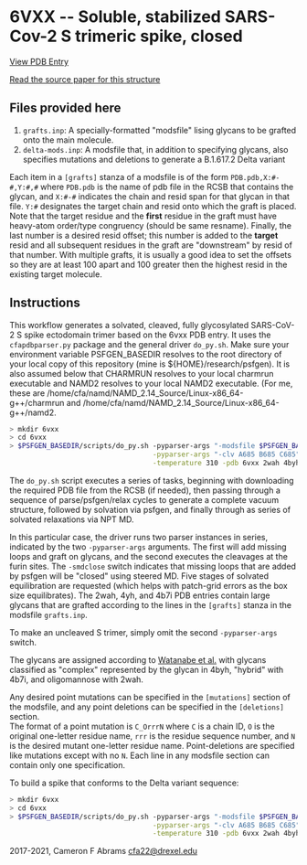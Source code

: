 # 6VXX -- Soluble, stabilized SARS-Cov-2 S trimeric spike, closed

[View PDB Entry](http://www.rcsb.org/structure/6VXX)

[Read the source paper for this structure](http://dx.doi.org/10.1016/j.cell.2020.02.058)

## Files provided here

1. `grafts.inp`:  A specially-formatted "modsfile" lising glycans to be grafted onto the main molecule.  
2. `delta-mods.inp`: A modsfile that, in addition to specifying glycans, also specifies mutations and deletions to generate a B.1.617.2 Delta variant


Each item in a `[grafts]` stanza of a modsfile is of the form
    ```
    PDB.pdb,X:#-#,Y:#,#
    ```
where `PDB.pdb` is the name of pdb file in the RCSB that contains the glycan, and `X:#-#` indicates the chain and resid span for that glycan in that file.  `Y:#` designates the target chain and resid onto which the graft is placed.  Note that the target residue and the **first** residue in the graft must have heavy-atom order/type congruency (should be same resname).  Finally, the last number is a desired resid offset; this number is added to the **target** resid and all subsequent residues in the graft are "downstream" by resid of that number.  With multiple grafts, it is usually a good idea to set the offsets so they are at least 100 apart and 100 greater then the highest resid in the existing target molecule.

## Instructions

This workflow generates a solvated, cleaved, fully glycosylated SARS-CoV-2 S spike ectodomain trimer based on the 6vxx PDB entry.  It uses the `cfapdbparser.py` package and the general driver `do_py.sh`.   Make sure your environment variable PSFGEN_BASEDIR resolves to the root directory of your local copy of this repository (mine is ${HOME}/research/psfgen).  It is also assumed below that CHARMRUN resolves to your local charmrun executable and NAMD2 resolves to your local NAMD2 executable.  (For me, these are /home/cfa/namd/NAMD_2.14_Source/Linux-x86_64-g++/charmrun and /home/cfa/namd/NAMD_2.14_Source/Linux-x86_64-g++/namd2.

```bash
> mkdir 6vxx
> cd 6vxx
> $PSFGEN_BASEDIR/scripts/do_py.sh -pyparser-args "-modsfile $PSFGEN_BASEDIR/6vxx/grafts.inp -smdclose" \
                                   -pyparser-args "-clv A685 B685 C685" -solv-stage-steps 100,200,400,800,20000 \
                                   -temperature 310 -pdb 6vxx 2wah 4byh 4b7i
```

The `do_py.sh` script executes a series of tasks, beginning with downloading the required PDB file from the RCSB (if needed), then passing through a sequence of parse/psfgen/relax cycles to generate a complete vacuum structure, followed by solvation via psfgen, and finally through as series of solvated relaxations via NPT MD.  

In this particular case, the driver runs two parser instances in series, indicated by the two `-pyparser-args` arguments.  The first will add missing loops and graft on glycans, and the second executes the cleavages at the furin sites.  The `-smdclose` switch indicates that missing loops that are added by psfgen will be "closed" using steered MD.  Five stages of solvated equilibration are requested (which helps with patch-grid errors as the box size equilibrates).  The 2wah, 4yh, and 4b7i PDB entries contain large glycans that are grafted according to the lines in the `[grafts]` stanza in the modsfile `grafts.inp`.

To make an uncleaved S trimer, simply omit the second `-pyparser-args` switch.

The glycans are assigned according to [Watanabe et al.](https://science.sciencemag.org/content/369/6501/330) with glycans classified as "complex" represented by the glycan in 4byh, "hybrid" with 4b7i, and oligomannose with 2wah.

Any desired point mutations can be specified in the `[mutations]` section of the modsfile, and any point deletions can be specified in the `[deletions]` section.  
The format of a point mutation is `C_OrrrN` where `C` is a chain ID, `O` is the original one-letter residue name, `rrr` is the residue sequence number, and `N` is the desired mutant one-letter residue name.  Point-deletions are specified like mutations except with no `N`.  Each line in any modsfile section can contain only one specification.  

To build a spike that conforms to the Delta variant sequence:
```bash
> mkdir 6vxx
> cd 6vxx
> $PSFGEN_BASEDIR/scripts/do_py.sh -pyparser-args "-modsfile $PSFGEN_BASEDIR/6vxx/delta-mods.inp -smdclose" \
                                   -pyparser-args "-clv A685 B685 C685" -solv-stage-steps 100,200,400,800,20000 \
                                   -temperature 310 -pdb 6vxx 2wah 4byh 4b7i
```



2017-2021, Cameron F Abrams  cfa22@drexel.edu
